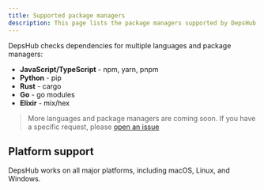 ```yaml
---
title: Supported package managers
description: This page lists the package managers supported by DepsHub
---
```


DepsHub checks dependencies for multiple languages and package managers:

- **JavaScript/TypeScript** - npm, yarn, pnpm
- **Python** - pip
- **Rust** - cargo
- **Go** - go modules
- **Elixir** - mix/hex

> More languages and package managers are coming soon. If you have a specific request, please [open an issue](https://github.com/DepshubHQ/depshub/issues/new)

## Platform support

DepsHub works on all major platforms, including macOS, Linux, and Windows.
